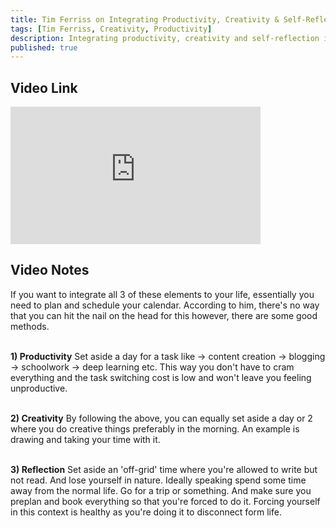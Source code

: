 ```yaml
---
title: Tim Ferriss on Integrating Productivity, Creativity & Self-Reflection into life
tags: [Tim Ferriss, Creativity, Productivity]
description: Integrating productivity, creativity and self-reflection into life.
published: true
---
```


## Video Link
<iframe width="400" height="220" src="https://www.youtube.com/watch?v=PorwgeWg8Ew" frameborder="0" allow="accelerometer; autoplay; encrypted-media; gyroscope; picture-in-picture" allowfullscreen></iframe>

## Video Notes
If you want to integrate all 3 of these elements to your life, essentially you need to plan and schedule your calendar.
According to him, there's no way that you can hit the nail on the head for this however, there are some good methods. <br /><br />

<strong>1) Productivity</strong>
Set aside a day for a task like -> content creation -> blogging -> schoolwork -> deep learning etc. 
This way you don't have to cram everything and the task switching cost is low and won't leave you feeling unproductive. <br /><br />

<strong>2) Creativity</strong>
By following the above, you can equally set aside a day or 2 where you do creative things preferably in the morning. 
An example is drawing and taking your time with it. <br /><br />

<strong>3) Reflection</strong>
Set aside an 'off-grid' time where you're allowed to write but not read. 
And lose yourself in nature. Ideally speaking spend some time away from the normal life.
Go for a trip or something. And make sure you preplan and book everything so that you're forced to do it. 
Forcing yourself in this context is healthy as you're doing it to disconnect form life.

